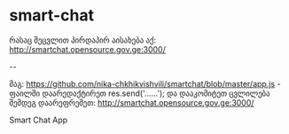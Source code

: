 # smart-chat

რასაც შეცვლით პირდაპირ აისახება აქ: http://smartchat.opensource.gov.ge:3000/


--



მაგ: https://github.com/nika-chkhikvishvili/smartchat/blob/master/app.js - ფაილში დაარედაქტირეთ 
  res.send('......');
  და დააკომიტეთ ცვლილება შემდეგ დაარეფრეშეთ: http://smartchat.opensource.gov.ge:3000/

Smart Chat App
